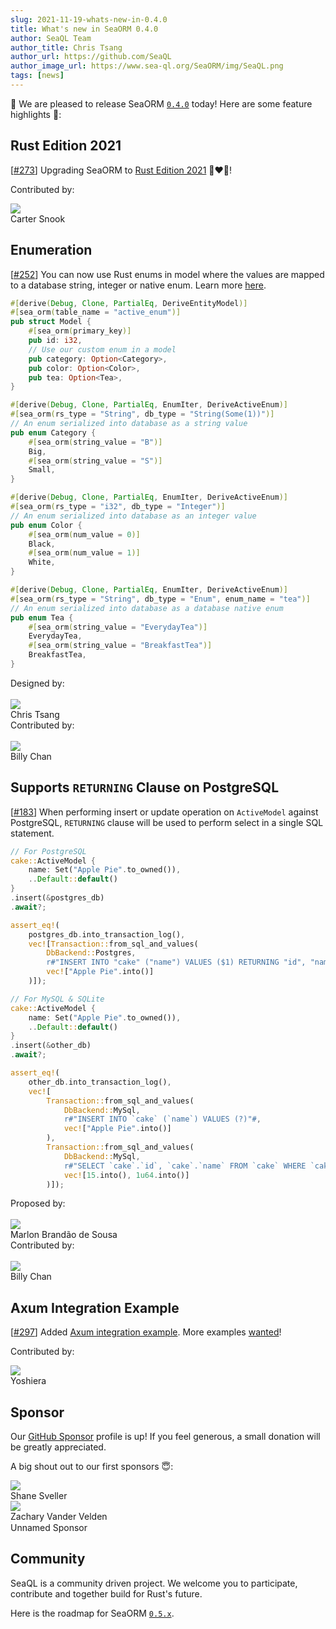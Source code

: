 ```yaml
---
slug: 2021-11-19-whats-new-in-0.4.0
title: What's new in SeaORM 0.4.0
author: SeaQL Team
author_title: Chris Tsang
author_url: https://github.com/SeaQL
author_image_url: https://www.sea-ql.org/SeaORM/img/SeaQL.png
tags: [news]
---
```


🎉 We are pleased to release SeaORM [`0.4.0`](https://github.com/SeaQL/sea-orm/releases/tag/0.4.0) today! Here are some feature highlights 🌟:

## Rust Edition 2021

[[#273](https://github.com/SeaQL/sea-orm/pull/273)] Upgrading SeaORM to [Rust Edition 2021](https://blog.rust-lang.org/2021/10/21/Rust-1.56.0.html#rust-2021) 🦀❤🐚!

Contributed by:

<div class="row">
    <div class="col col--6 margin-bottom--md">
        <div class="avatar">
            <a class="avatar__photo-link avatar__photo avatar__photo--sm" href="https://github.com/sno2">
                <img src="https://avatars.githubusercontent.com/u/43641633?v=4" />
            </a>
            <div class="avatar__intro">
                <div class="avatar__name">
                    Carter Snook
                </div>
            </div>
        </div>
    </div>
</div>

## Enumeration

[[#252](https://github.com/SeaQL/sea-orm/issues/252)] You can now use Rust enums in model where the values are mapped to a database string, integer or native enum. Learn more [here](/SeaORM/docs/generate-entity/enumeration).

```rust
#[derive(Debug, Clone, PartialEq, DeriveEntityModel)]
#[sea_orm(table_name = "active_enum")]
pub struct Model {
    #[sea_orm(primary_key)]
    pub id: i32,
    // Use our custom enum in a model
    pub category: Option<Category>,
    pub color: Option<Color>,
    pub tea: Option<Tea>,
}

#[derive(Debug, Clone, PartialEq, EnumIter, DeriveActiveEnum)]
#[sea_orm(rs_type = "String", db_type = "String(Some(1))")]
// An enum serialized into database as a string value
pub enum Category {
    #[sea_orm(string_value = "B")]
    Big,
    #[sea_orm(string_value = "S")]
    Small,
}

#[derive(Debug, Clone, PartialEq, EnumIter, DeriveActiveEnum)]
#[sea_orm(rs_type = "i32", db_type = "Integer")]
// An enum serialized into database as an integer value
pub enum Color {
    #[sea_orm(num_value = 0)]
    Black,
    #[sea_orm(num_value = 1)]
    White,
}

#[derive(Debug, Clone, PartialEq, EnumIter, DeriveActiveEnum)]
#[sea_orm(rs_type = "String", db_type = "Enum", enum_name = "tea")]
// An enum serialized into database as a database native enum
pub enum Tea {
    #[sea_orm(string_value = "EverydayTea")]
    EverydayTea,
    #[sea_orm(string_value = "BreakfastTea")]
    BreakfastTea,
}
```


<div class="row">
    <div class="col col--6 margin-bottom--md">
        Designed by:
        <br/><br/>
        <div class="avatar">
            <a class="avatar__photo-link avatar__photo avatar__photo--sm" href="https://github.com/tyt2y3">
                <img src="https://avatars.githubusercontent.com/u/1782664?v=4" />
            </a>
            <div class="avatar__intro">
                <div class="avatar__name">
                    Chris Tsang
                </div>
            </div>
        </div>
    </div>
    <div class="col col--6 margin-bottom--md">
        Contributed by:
        <br/><br/>
        <div class="avatar">
            <a class="avatar__photo-link avatar__photo avatar__photo--sm" href="https://github.com/billy1624">
                <img src="https://avatars.githubusercontent.com/u/30400950?v=4" />
            </a>
            <div class="avatar__intro">
                <div class="avatar__name">
                    Billy Chan
                </div>
            </div>
        </div>
    </div>
</div>

## Supports `RETURNING` Clause on PostgreSQL

[[#183](https://github.com/SeaQL/sea-orm/issues/183)] When performing insert or update operation on `ActiveModel` against PostgreSQL, `RETURNING` clause will be used to perform select in a single SQL statement.

```rust
// For PostgreSQL
cake::ActiveModel {
    name: Set("Apple Pie".to_owned()),
    ..Default::default()
}
.insert(&postgres_db)
.await?;

assert_eq!(
    postgres_db.into_transaction_log(),
    vec![Transaction::from_sql_and_values(
        DbBackend::Postgres,
        r#"INSERT INTO "cake" ("name") VALUES ($1) RETURNING "id", "name""#,
        vec!["Apple Pie".into()]
    )]);
```

```rust
// For MySQL & SQLite
cake::ActiveModel {
    name: Set("Apple Pie".to_owned()),
    ..Default::default()
}
.insert(&other_db)
.await?;

assert_eq!(
    other_db.into_transaction_log(),
    vec![
        Transaction::from_sql_and_values(
            DbBackend::MySql,
            r#"INSERT INTO `cake` (`name`) VALUES (?)"#,
            vec!["Apple Pie".into()]
        ),
        Transaction::from_sql_and_values(
            DbBackend::MySql,
            r#"SELECT `cake`.`id`, `cake`.`name` FROM `cake` WHERE `cake`.`id` = ? LIMIT ?"#,
            vec![15.into(), 1u64.into()]
        )]);
```


<div class="row">
    <div class="col col--6 margin-bottom--md">
        Proposed by:
        <br/><br/>
        <div class="avatar">
            <a class="avatar__photo-link avatar__photo avatar__photo--sm" href="https://github.com/marlon-sousa">
                <img src="https://avatars.githubusercontent.com/u/21093041?v=4" />
            </a>
            <div class="avatar__intro">
                <div class="avatar__name">
                    Marlon Brandão de Sousa
                </div>
            </div>
        </div>
    </div>
    <div class="col col--6 margin-bottom--md">
        Contributed by:
        <br/><br/>
        <div class="avatar">
            <a class="avatar__photo-link avatar__photo avatar__photo--sm" href="https://github.com/billy1624">
                <img src="https://avatars.githubusercontent.com/u/30400950?v=4" />
            </a>
            <div class="avatar__intro">
                <div class="avatar__name">
                    Billy Chan
                </div>
            </div>
        </div>
    </div>
</div>

## Axum Integration Example

[[#297](https://github.com/SeaQL/sea-orm/pull/297)] Added [Axum integration example](https://github.com/SeaQL/sea-orm/tree/master/examples/axum_example). More examples [wanted](https://github.com/SeaQL/sea-orm/issues/269)!

Contributed by:

<div class="row">
    <div class="col col--6 margin-bottom--md">
        <div class="avatar">
            <a class="avatar__photo-link avatar__photo avatar__photo--sm" href="https://github.com/YoshieraHuang">
                <img src="https://avatars.githubusercontent.com/u/38752027?v=4" />
            </a>
            <div class="avatar__intro">
                <div class="avatar__name">
                    Yoshiera
                </div>
            </div>
        </div>
    </div>
</div>

## Sponsor

Our [GitHub Sponsor](https://github.com/sponsors/SeaQL) profile is up! If you feel generous, a small donation will be greatly appreciated.

A big shout out to our first sponsors 😇:

<div class="row">
    <div class="col col--6 margin-bottom--md">
        <div class="avatar">
            <a class="avatar__photo-link avatar__photo avatar__photo--sm" href="https://github.com/shanesveller">
                <img src="https://avatars.githubusercontent.com/u/831?v=4" />
            </a>
            <div class="avatar__intro">
                <div class="avatar__name">
                    Shane Sveller
                </div>
            </div>
        </div>
    </div>
    <div class="col col--6 margin-bottom--md">
        <div class="avatar">
            <a class="avatar__photo-link avatar__photo avatar__photo--sm" href="https://github.com/exzachlyvv">
                <img src="https://avatars.githubusercontent.com/u/46034847?v=4" />
            </a>
            <div class="avatar__intro">
                <div class="avatar__name">
                    Zachary Vander Velden
                </div>
            </div>
        </div>
    </div>
    <div class="col col--6 margin-bottom--md">
        <div class="avatar">
            <a class="avatar__photo-link avatar__photo avatar__photo--sm">
                <img style={{width: '100%'}} src="data:image/gif;base64,R0lGODlhAQABAIAAAMLCwgAAACH5BAAAAAAALAAAAAABAAEAAAICRAEAOw=="/>
            </a>
            <div class="avatar__intro">
                <div class="avatar__name">
                    Unnamed Sponsor
                </div>
            </div>
        </div>
    </div>
</div>

## Community

SeaQL is a community driven project. We welcome you to participate, contribute and together build for Rust's future.

Here is the roadmap for SeaORM [`0.5.x`](https://github.com/SeaQL/sea-orm/milestone/5).